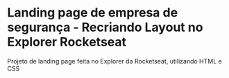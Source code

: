 # Landing page de empresa de segurança  - Recriando Layout no Explorer Rocketseat

Projeto de landing page feita no Explorer da Rocketseat, utilizando HTML e CSS